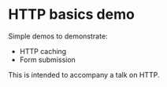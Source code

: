 # HTTP basics demo

Simple demos to demonstrate:
* HTTP caching
* Form submission

This is intended to accompany a talk on HTTP.
